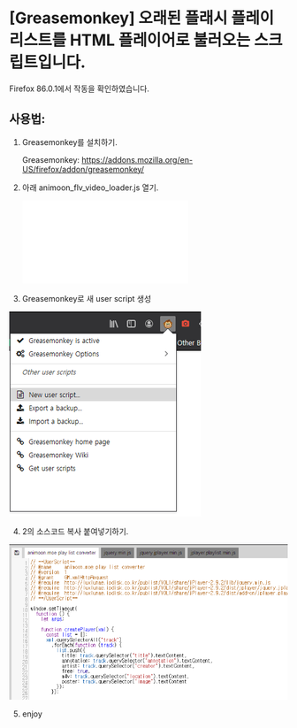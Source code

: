# [Greasemonkey] 오래된 플래시 플레이리스트를 HTML 플레이어로 불러오는 스크립트입니다.

Firefox 86.0.1에서 작동을 확인하였습니다.

## 사용법:

1. Greasemonkey를 설치하기.

   Greasemonkey: https://addons.mozilla.org/en-US/firefox/addon/greasemonkey/

2. 아래 animoon_flv_video_loader.js 열기.

   ![animoon_flv_video_loader.js](app/animoon_flv_video_loader.js)

3. Greasemonkey로 새 user script 생성

![](images/step2.png)

4. 2의 소스코드 복사 붙여넣기하기.

![](images/step4.png)

5. enjoy
